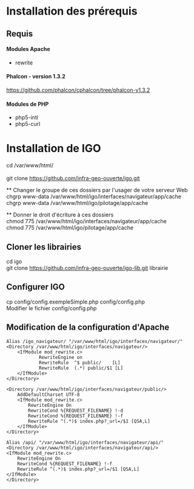 # Installation des prérequis
## Requis 

#### Modules Apache
- rewrite <br />  

#### Phalcon - version 1.3.2
https://github.com/phalcon/cphalcon/tree/phalcon-v1.3.2

#### Modules de PHP
- php5-intl 
- php5-curl 


# Installation de IGO
cd /var/www/html/  <br />  
git clone https://github.com/infra-geo-ouverte/igo.git  <br />  

** Changer le groupe de ces dossiers par l'usager de votre serveur Web  <br />
chgrp www-data /var/www/html/igo/interfaces/navigateur/app/cache  <br />
chgrp www-data /var/www/html/igo/pilotage/app/cache  

** Donner le droit d'écriture à ces dossiers  <br />
chmod 775 /var/www/html/igo/interfaces/navigateur/app/cache  <br />
chmod 775 /var/www/html/igo/pilotage/app/cache  <br />

## Cloner les librairies
cd igo <br /> 
git clone https://github.com/infra-geo-ouverte/igo-lib.git librairie


## Configurer IGO  
cp config/config.exempleSimple.php config/config.php  <br /> 
Modifier le fichier config/config.php


## Modification de la configuration d'Apache
```
Alias /igo_navigateur/ "/var/www/html/igo/interfaces/navigateur/"
<Directory /var/www/html/igo/interfaces/navigateur/>
	<IfModule mod_rewrite.c>
	        RewriteEngine on
	        RewriteRule  ^$ public/    [L]
	        RewriteRule  (.*) public/$1 [L]
	</IfModule>
</Directory>

<Directory /var/www/html/igo/interfaces/navigateur/public/>
	AddDefaultCharset UTF-8
	<IfModule mod_rewrite.c>
	    RewriteEngine On
	    RewriteCond %{REQUEST_FILENAME} !-d
	    RewriteCond %{REQUEST_FILENAME} !-f
	    RewriteRule ^(.*)$ index.php?_url=/$1 [QSA,L]
	</IfModule>
</Directory>

Alias /api/ "/var/www/html/igo/interfaces/navigateur/api/"
<Directory /var/www/html/igo/interfaces/navigateur/api/>
<IfModule mod_rewrite.c>
    RewriteEngine On
    RewriteCond %{REQUEST_FILENAME} !-f
    RewriteRule ^(.*)$ index.php?_url=/$1 [QSA,L]
</IfModule>
</Directory>

```
